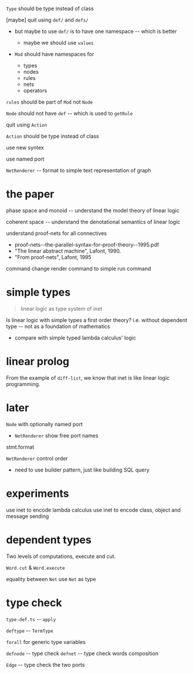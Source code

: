 `Type` should be type instead of class

[maybe] quit using `def/` and `defs/`

- but maybe to use `def/` is to have one namespace -- which is better

  - maybe we should use `values`

- `Mod` should have namespaces for

  - types
  - nodes
  - rules
  - nets
  - operators

`rules` should be part of `Mod` not `Node`

`Node` should not have `def` -- which is used to `getRule`

quit using `Action`

`Action` should be type instead of class

use new syntex

use named port

`NetRenderer` -- format to simple text representation of graph

# the paper

phase space and monoid -- understand the model theory of linear logic

coherent space -- understand the denotational semantics of linear logic

understand proof-nets for all connectives

- proof-nets--the-parallel-syntax-for-proof-theory--1995.pdf
- "The linear abstract machine", Lafont, 1990.
- "From proof-nets", Lafont, 1995

command change render command to simple run command

# simple types

> linear logic as type system of inet

Is linear logic with simple types a first order theory?
i.e. without dependent type -- not as a foundation of mathematics

- compare with simple typed lambda calculus' logic

# linear prolog

From the example of `diff-list`,
we know that inet is like linear logic programming.

# later

`Node` with optionally named port

- `NetRenderer` show free port names

stmt.format

`NetRenderer` control order

- need to use builder pattern, just like building SQL query

# experiments

use inet to encode lambda calculus
use inet to encode class, object and message sending

# dependent types

Two levels of computations, execute and cut.

`Word.cut` & `Word.execute`

equality between `Net`
use `Net` as type

# type check

`type-def.ts` -- `apply`

`deftype` -- `TermType`

`forall` for generic type variables

`defnode` -- type check
`defnet` -- type check words composition

`Edge` -- type check the two ports
